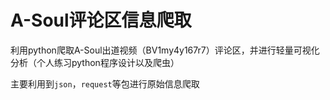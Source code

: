 # A-Soul评论区信息爬取
利用python爬取A-Soul出道视频（BV1my4y167r7）评论区，并进行轻量可视化分析（个人练习python程序设计以及爬虫）

主要利用到`json`，`request`等包进行原始信息爬取

